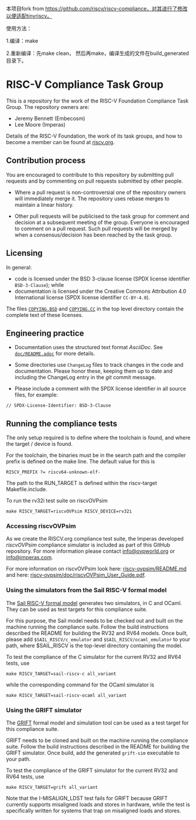 本项目fork from https://github.com/riscv/riscv-compliance，对其进行了修改以便适配tinyriscv。

使用方法：

1.编译：make

2.重新编译：先make clean， 然后再make，编译生成的文件在build_generated目录下。

# RISC-V Compliance Task Group

This is a repository for the work of the RISC-V Foundation Compliance Task Group. The repository owners are:
- Jeremy Bennett (Embecosm)
- Lee Moore (Imperas)

Details of the RISC-V Foundation, the work of its task groups, and how to become a member can be found at [riscv.org](https://riscv.org/).

## Contribution process

You are encouraged to contribute to this repository by submitting pull requests and by commenting on pull requests submitted by other people.

- Where a pull request is non-controversial one of the repository owners will immediately merge it. The repository uses rebase merges to maintain a linear history.

- Other pull requests will be publicised to the task group for comment and decision at a subsequent meeting of the group. Everyone is encouraged to comment on a pull request. Such pull requests will be merged by when a consensus/decision has been reached by the task group.

## Licensing

In general:
- code is licensed under the BSD 3-clause license (SPDX license identifier `BSD-3-Clause`); while
- documentation is licensed under the Creative Commons Attribution 4.0 International license (SPDX license identifier `CC-BY-4.0`).

The files [`COPYING.BSD`](./COPYING.BSD) and [`COPYING.CC`](./COPYING.CC) in the top level directory contain the complete text of these licenses.

## Engineering practice

- Documentation uses the structured text format _AsciiDoc_.  See [`doc/README.adoc`](doc/README.adoc) for more details.

- Some directories use `ChangeLog` files to track changes in the code and documentation.  Please honor these, keeping them up to date and including the ChangeLog entry in the _git_ commit message.

- Please include a comment with the SPDX license identifier in all source files, for example:
```
// SPDX-License-Identifier: BSD-3-Clause
```

## Running the compliance tests

The only setup required is to define where the toolchain is found, and where the target / device is found.

For the toolchain, the binaries must be in the search path and the compiler prefix is defined on the make line. The default value for this is

    RISCV_PREFIX ?= riscv64-unknown-elf-

The path to the RUN_TARGET is defined within the riscv-target Makefile.include.

To run the rv32i test suite on riscvOVPsim

    make RISCV_TARGET=riscvOVPsim RISCV_DEVICE=rv32i

### Accessing riscvOVPsim

As we create the RISCV.org compliance test suite, the Imperas developed _riscvOVPsim_ compliance simulator is included as part of this GitHub repository. For more information please contact info@ovpworld.org or info@imperas.com.

For more information on riscvOVPsim look here: [riscv-ovpsim/README.md](riscv-ovpsim/README.md) and here: [riscv-ovpsim/doc/riscvOVPsim_User_Guide.pdf](riscv-ovpsim/doc/riscvOVPsim_User_Guide.pdf).

### Using the simulators from the Sail RISC-V formal model

The [Sail RISC-V formal model](https://github.com/rems-project/sail-riscv) generates two
simulators, in C and OCaml.  They can be used as test targets for this compliance suite.

For this purpose, the Sail model needs to be checked out and built on
the machine running the compliance suite.  Follow the build
instructions described the README for building the RV32 and RV64
models.  Once built, please add `$SAIL_RISCV/c_emulator` and
`$SAIL_RISCV/ocaml_emulator` to your path, where $SAIL_RISCV is the
top-level directory containing the model.

To test the compliance of the C simulator for the current RV32 and RV64 tests, use

    make RISCV_TARGET=sail-riscv-c all_variant

while the corresponding command for the OCaml simulator is

    make RISCV_TARGET=sail-riscv-ocaml all_variant

### Using the GRIFT simulator

The [GRIFT](https://github.com/GaloisInc/grift) formal model and simulation tool
can be used as a test target for this compliance suite.

GRIFT needs to be cloned and built on the machine running the compliance
suite. Follow the build instructions described in the README for building the
GRIFT simulator. Once build, add the generated `grift-sim` executable to your
path.

To test the compliance of the GRIFT simulator for the current RV32 and RV64
tests, use

    make RISCV_TARGET=grift all_variant

Note that the I-MISALIGN_LDST test fails for GRIFT because GRIFT currently
supports misaligned loads and stores in hardware, while the test is specifically
written for systems that trap on misaligned loads and stores.

